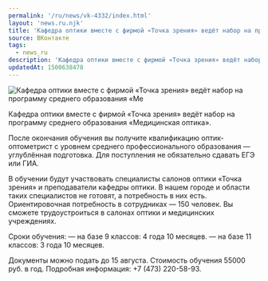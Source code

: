 ```yaml
---
permalink: '/ru/news/vk-4332/index.html'
layout: 'news.ru.njk'
title: 'Кафедра оптики вместе с фирмой «Точка зрения» ведёт набор на программу среднего образования «Ме'
source: ВКонтакте
tags:
  - news_ru
description: 'Кафедра оптики вместе с фирмой «Точка зрения» ведёт набор на программу среднего образования «Ме'
updatedAt: 1500638478
---
```

![Кафедра оптики вместе с фирмой «Точка зрения» ведёт набор на программу среднего образования «Ме](https://sun9-26.userapi.com/impf/c638420/v638420254/61c4c/FW6FzuC_SqM.jpg?size=1200x800&quality=96&proxy=1&sign=dee069b5e1c5be5db4373bdc30c69f7b&c_uniq_tag=TI_uEdXVyNFluYERB9TUgZOHnHud0hZnjHrY8yTxEmQ&type=album)

Кафедра оптики вместе с фирмой «Точка зрения» ведёт набор на программу среднего образования «Медицинская оптика».

После окончания обучения вы получите квалификацию оптик-оптометрист с уровнем среднего профессионального образования — углублённая подготовка. Для поступления не обязательно сдавать ЕГЭ или ГИА.

В обучении будут участвовать специалисты салонов оптики «Точка зрения» и преподаватели кафедры оптики. В нашем городе и области таких специалистов не готовят, а потребность в них есть.
Ориентировочная потребность в сотрудниках — 150 человек. Вы сможете трудоустроиться в салонах оптики и медицинских учреждениях.

Сроки обучения:
— на базе 9 классов: 4 года 10 месяцев.
— на базе 11 классов: 3 года 10 месяцев.

Документы можно подать до 15 августа.
Стоимость обучения 55000 руб. в год.
Подробная информация: +7 (473) 220-58-93.
